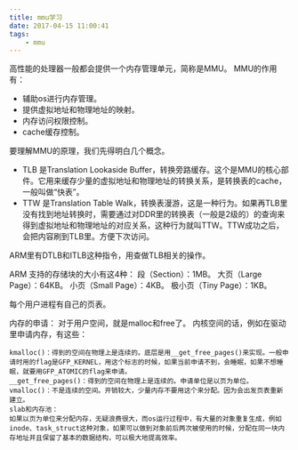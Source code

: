 ```yaml
---
title: mmu学习
date: 2017-04-15 11:00:41
tags:
	- mmu
---
```

高性能的处理器一般都会提供一个内存管理单元，简称是MMU。
MMU的作用有：
* 辅助os进行内存管理。
* 提供虚拟地址和物理地址的映射。
* 内存访问权限控制。
* cache缓存控制。

要理解MMU的原理，我们先得明白几个概念。
* TLB
  是Translation Lookaside Buffer，转换旁路缓存。这个是MMU的核心部件。它用来缓存少量的虚拟地址和物理地址的转换关系，是转换表的cache，一般叫做“快表”。
* TTW
  是Translation Table Walk，转换表漫游，这是一种行为。如果再TLB里没有找到地址转换时，需要通过对DDR里的转换表（一般是2级的）的查询来得到虚拟地址和物理地址的对应关系，这种行为就叫TTW。TTW成功之后，会把内容刷到TLB里。方便下次访问。

ARM里有DTLB和ITLB这种指令，用查做TLB相关的操作。

ARM 支持的存储块的大小有这4种：
段（Section）：1MB。
大页（Large Page）：64KB。
小页（Small Page）：4KB。
极小页（Tiny Page）：1KB。

每个用户进程有自己的页表。

内存的申请：
对于用户空间，就是malloc和free了。
内核空间的话，例如在驱动里申请内存，有这些：
```
kmalloc()：得到的空间在物理上是连续的。底层是用__get_free_pages()来实现。一般申请时用的flag是GFP_KERNEL，用这个标志的时候，如果当前申请不到，会睡眠，如果不想睡眠，就要用GFP_ATOMIC的flag来申请。
__get_free_pages()：得到的空间在物理上是连续的。申请单位是以页为单位。
vmalloc()：不是连续的空间。开销较大，少量内存不要用这个来分配。因为会出发页表重新建立。
slab和内存池：
如果以页为单位来分配内存，无疑浪费很大，而os运行过程中，有大量的对象重复生成，例如inode、task_struct这种对象，如果可以做到对象前后两次被使用的时候，分配在同一块内存地址并且保留了基本的数据结构，可以极大地提高效率。
```



